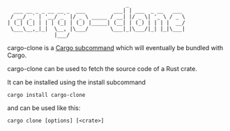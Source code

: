                                           _                  
      ___ __ _ _ __ __ _  ___         ___| | ___  _ __   ___ 
     / __/ _` | '__/ _` |/ _ \ _____ / __| |/ _ \| '_ \ / _ \
    | (_| (_| | | | (_| | (_) |_____| (__| | (_) | | | |  __/
     \___\__,_|_|  \__, |\___/       \___|_|\___/|_| |_|\___|
                   |___/                                     

cargo-clone is a
[Cargo subcommand](https://github.com/rust-lang/cargo/wiki/Third-party-cargo-subcommands)
which will eventually be bundled with Cargo.

cargo-clone can be used to fetch the source code of a Rust crate.

It can be installed using the install subcommand

    cargo install cargo-clone

and can be used like this:

    cargo clone [options] [<crate>]
